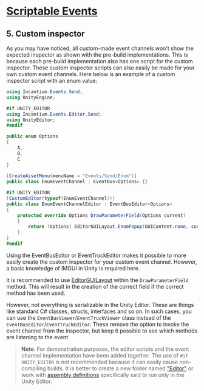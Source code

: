 ﻿# [Scriptable Events](../README.md)

## 5. Custom inspector

As you may have noticed, all custom-made event channels won't show the expected inspector as shown with the pre-build
implementations. This is because each pre-build implementation also has one script for the custom inspector. These
custom inspector scripts can also easily be made for your own custom event channels. Here below is an example of a
custom inspector script with an enum value:

```csharp
using Incantium.Events.Send;
using UnityEngine;

#if UNITY_EDITOR
using Incantium.Events.Editor.Send;
using UnityEditor;
#endif

public enum Options
{
    A,
    B,
    C
}
    
[CreateAssetMenu(menuName = "Events/Send/Enum")]
public class EnumEventChannel : EventBus<Options> {}

#if UNITY_EDITOR
[CustomEditor(typeof(EnumEventChannel))]
public class EnumEventChannelEditor : EventBusEditor<Options>
{
    protected override Options DrawParameterField(Options current)
    {
        return (Options) EditorGUILayout.EnumPopup(GUIContent.none, current);
    }
}
#endif
```

Using the EventBusEditor or EventTruckEditor makes it possible to more easily create the custom inspector for your 
custom event channel. However, a basic knowledge of IMGUI in Unity is required here. 

It is recommended to use 
[EditorGUILayout](https://docs.unity3d.com/6000.0/Documentation/ScriptReference/EditorGUILayout.html) within the 
`DrawParameterField` method. This will result in the creation of the correct field if the correct method has been used.

However, not everything is serializable in the Unity Editor. These are things like standard C# classes, structs, 
interfaces and so on. In such cases, you can use the `EventBusViewer`/`EventTruckViewer` class instead of the
`EventBusEditor`/`EventTruckEditor`. These remove the option to invoke the event channel from the inspector, but keep it
possible to see which methods are listening to the event.

> **Note**: For demonstration purposes, the editor scripts and the event channel implementation have been added 
> together. The use of `#if UNITY_EDITOR` is not recommended because it can easily cause non-compiling builds. It is 
> better to create a new folder named ["Editor"](https://docs.unity3d.com/Manual/SpecialFolders.html) or work with 
> [assembly definitions](https://docs.unity3d.com/6000.0/Documentation/Manual/assembly-definition-files.html) 
> specifically said to run only in the Unity Editor.
